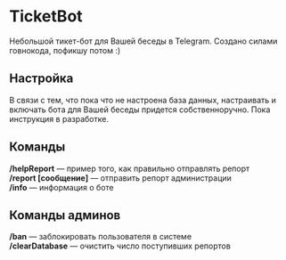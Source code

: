 # TicketBot
Небольшой тикет-бот для Вашей беседы в Telegram. Создано силами говнокода, пофикшу потом :)

## Настройка
В связи с тем, что пока что не настроена база данных, настраивать и включать бота для Вашей беседы придется собственноручно. Пока инструкция в разработке.

## Команды
**/helpReport** — пример того, как правильно отправлять репорт<br>
**/report [сообщение]** — отправить репорт администрации<br>
**/info** — информация о боте

## Команды админов
**/ban** — заблокировать пользователя в системе<br>
**/clearDatabase** — очистить число поступивших репортов

